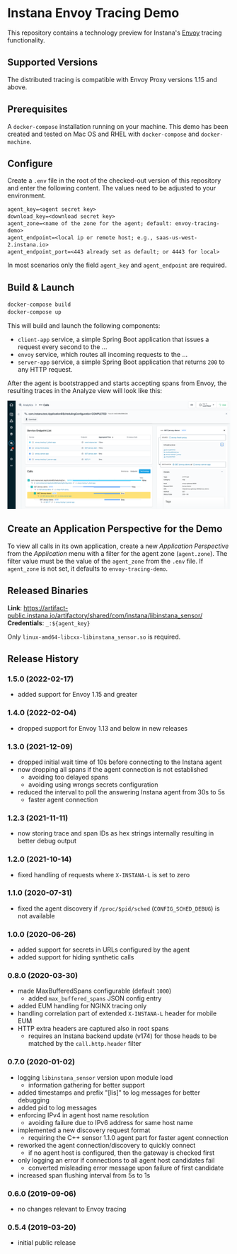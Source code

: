# Instana Envoy Tracing Demo

This repository contains a technology preview for Instana's [Envoy](https://www.envoyproxy.io/) tracing functionality.

## Supported Versions

The distributed tracing is compatible with Envoy Proxy versions 1.15 and above.

## Prerequisites

A `docker-compose` installation running on your machine. This demo has been created and tested on Mac OS 
and RHEL with `docker-compose` and `docker-machine`.

## Configure

Create a `.env` file in the root of the checked-out version of this repository and enter the following content. 
The values need to be adjusted to your environment.

```text
agent_key=<agent secret key>
download_key=<download secret key>
agent_zone=<name of the zone for the agent; default: envoy-tracing-demo>
agent_endpoint=<local ip or remote host; e.g., saas-us-west-2.instana.io>
agent_endpoint_port=<443 already set as default; or 4443 for local>
```

In most scenarios only the field `agent_key` and `agent_endpoint` are required.  

## Build & Launch

```bash
docker-compose build
docker-compose up
```

This will build and launch the following components:
- `client-app` service, a simple Spring Boot application that issues a request every second to the ...
- `envoy` service, which routes all incoming requests to the ...
- `server-app` service, a simple Spring Boot application that returns `200` to any HTTP request.

After the agent is bootstrapped and starts accepting spans from Envoy, the resulting traces in the Analyze view will 
look like this:

![Demo traces in the Analyze view](images/trace-view.png)

## Create an Application Perspective for the Demo

To view all calls in its own application, create a new *Application Perspective* from the *Application* menu
with a filter for the agent zone (`agent.zone`). The filter value must be the value of the `agent_zone` from
the `.env` file. If `agent_zone` is not set, it defaults to `envoy-tracing-demo`.

## Released Binaries

**Link**: https://artifact-public.instana.io/artifactory/shared/com/instana/libinstana_sensor/<br/>
**Credentials**: `_:${agent_key}`

Only `linux-amd64-libcxx-libinstana_sensor.so` is required.

## Release History

### 1.5.0 (2022-02-17)

   * added support for Envoy 1.15 and greater

### 1.4.0 (2022-02-04)

   * dropped support for Envoy 1.13 and below in new releases

### 1.3.0 (2021-12-09)

   * dropped initial wait time of 10s before connecting to the Instana agent
   * now dropping all spans if the agent connection is not established
       * avoiding too delayed spans
       * avoiding using wrongs secrets configuration
   * reduced the interval to poll the answering Instana agent from 30s to 5s
       * faster agent connection

### 1.2.3 (2021-11-11)

   * now storing trace and span IDs as hex strings internally resulting in better debug output

### 1.2.0 (2021-10-14)

   * fixed handling of requests where `X-INSTANA-L` is set to zero

### 1.1.0 (2020-07-31)

   * fixed the agent discovery if `/proc/$pid/sched` (`CONFIG_SCHED_DEBUG`) is not available

### 1.0.0 (2020-06-26)

   * added support for secrets in URLs configured by the agent
   * added support for hiding synthetic calls

### 0.8.0 (2020-03-30)

   * made MaxBufferedSpans configurable (default `1000`)
      * added `max_buffered_spans` JSON config entry
   * added EUM handling for NGINX tracing only
   * handling correlation part of extended `X-INSTANA-L` header for mobile EUM
   * HTTP extra headers are captured also in root spans
      * requires an Instana backend update (v174) for those heads to be matched by the `call.http.header` filter

### 0.7.0 (2020-01-02)

   * logging `libinstana_sensor` version upon module load
      * information gathering for better support
   * added timestamps and prefix "[lis]" to log messages for better debugging
   * added pid to log messages
   * enforcing IPv4 in agent host name resolution
      * avoiding failure due to IPv6 address for same host name
   * implemented a new discovery request format
      * requiring the C++ sensor 1.1.0 agent part for faster agent connection
   * reworked the agent connection/discovery to quickly connect
      * if no agent host is configured, then the gateway is checked first
   * only logging an error if connections to all agent host candidates fail
      * converted misleading error message upon failure of first candidate
   * increased span flushing interval from 5s to 1s

### 0.6.0 (2019-09-06)

   * no changes relevant to Envoy tracing

### 0.5.4 (2019-03-20)

   * initial public release